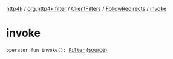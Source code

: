 [http4k](../../../index.md) / [org.http4k.filter](../../index.md) / [ClientFilters](../index.md) / [FollowRedirects](index.md) / [invoke](./invoke.md)

# invoke

`operator fun invoke(): `[`Filter`](../../../org.http4k.core/-filter/index.md) [(source)](https://github.com/http4k/http4k/blob/master/http4k-core/src/main/kotlin/org/http4k/filter/ClientFilters.kt#L64)